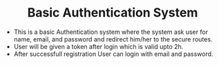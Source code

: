 <h1 align="center">Basic Authentication System</h2>
<ul>
<li>This is a basic Authentication system where the system ask user for name, email, and password and redirect him/her to the secure routes.</li>
<li>User will be given a token after login which is valid upto 2h.</li>
<li>After successfull registration User can login with email and password.</li>
</ul>
